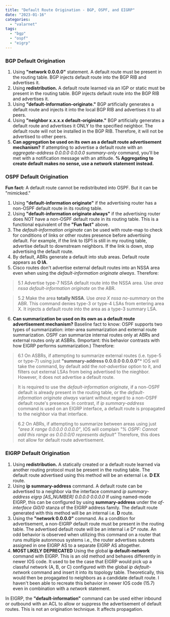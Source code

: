 ```yaml
---
title: "Default Route Origination - BGP, OSPF, and EIGRP"
date: "2023-01-16"
categories: 
  - "valarnet"
tags: 
  - "bgp"
  - "ospf"
  - "eigrp"
---
```

### BGP Default Origination
1. Using **"network 0.0.0.0"** statement. A default route must be present in the routing table. BGP injects default route into the BGP RIB and advertises it.
2. Using **redistribution.** A default route learned via an IGP or static must be present in the routing table. BGP injects default route into the BGP RIB and advertises it.
3. Using **"default-information-originate."** BGP artificially generates a default route and injects it into the local BGP RIB and advertises it to all peers.
4. Using **"neighbor x.x.x.x default-originiate."** BGP artificially generates a default route and advertises it ONLY to the specified neighbor. The default route will not be installed in the BGP RIB. Therefore, it will not be advertised to other peers.
5. **Can aggregation be used on its own as a default route advertisement mechanism?** If attempting to advertise a default route with an *aggregate-address 0.0.0.0 0.0.0.0 summary-only* command, you'll be met with a notification message with an attitude. **% Aggregating to create default makes no sense, use a network statement instead.**

### OSPF Default Origination
**Fun fact:** A default route cannot be redistributed into OSPF. But it can be "mimicked."
1. Using **"default-information originate"** if the advertising router has a non-OSPF default route in its routing table.
2. Using **"default-information originate always"** if the advertising router does NOT have a non-OSPF default route in its routing table. This is a functional equivalent of the **"Fun fact"** above.
3. The *default-information originate* can be used with route-map to check for conditions of links or other routes presence before advertising default. For example, if the link to ISP1 is still in my routing table, advertise default to downstream neighbors. If the link is down, stop advertising the default route.
4. By default, ABRs generate a default into stub areas. Default route appears as **O IA**.
5. Cisco routes don't advertise external default routes into an NSSA area even when using the *default-information originate always*. Therefore:
>  5.1 Advertise type-7 NSSA default route into the NSSA area. Use *area nssa default-information originate* on the ABR.
  
>  5.2 Make the area **totally NSSA**. Use *area X nssa no-summary* on the ABR. This command denies type-3 or type-4 LSAs from entering area X. It injects a default route into the area as a type-3 summary LSA.

6. **Can summarization be used on its own as a default route advertisement mechanism?** Baseline fact to know: OSPF supports two types of summarization: inter-area summarization and external route summarization. OSPF can summarize internal routes only at ABRs and external routes only at ASBRs. (Important: this behavior contrasts with how EIGRP performs summarization.) Therefore:

> 6.1 On ASBRs, if attempting to summarize external routes (i.e. type-5 or type-7) using just **"summary-address 0.0.0.0 0.0.0.0"*** IOS will take the command, by default add the *not-advertise* option to it, and filters out external LSAs from being advertised to the nieghbor. However, it does not advertise a default route.

> It is required to use the *default-information originate*, if a non-OSPF default is already present in the routing table, or the *default-information originate always* variant without regard to a non-OSPF default route's presence. In contrast, if *ip summary-address* command is used on an EIGRP interface, a default route is propagated to the neighbor via that interface.

> 6.2 On ABRs, if attempting to summarize between areas using just *"area X range 0.0.0.0 0.0.0.0"*, IOS will complain *"% OSPF: Cannot add this range as 0.0.0.0/0 represents default"* Therefore, this does not allow for default route advertisement.

### EIGRP Default Origination
1. Using **redistribution.** A statically created or a default route learned via another routing protocol must be present in the routing table. The default route advertised using this method will be an external i.e. **D EX** route.
2. Using **ip summary-address** command.  A default route can be advertised to a neighbor via the interface command *ip summary-address eigrp [AS_NUMBER] 0.0.0.0 0.0.0.0* If using named-mode EIGRP, this can be configured by using **summary-address** under the *af-interface Gi0/0* stanza of the EIGRP address family. The default route generated with this method will be an internal i.e. **D** route.  
4. Using the **"network 0.0.0.0"** command. As a condition for advertisement, a non-EIGRP default route must be present in the routing table. The advertised default route will be an internal i.e D* route. An odd behavior is observed when utilizing this command on a router that runs multiple autonmous systems i.e., the router advertises subnets assigned in one EIGRP AS to a separate EIGRP AS altogether.
5. **MOST LIKELY DEPRECATED** Using the global **ip default-network** command with EIGRP. This is an old method and behaves differently in newer IOS code. It used to be the case that EIGRP would pick up a classful network (A, B, or C) configured with the global *ip default-network* command and insert it into its topology table.  Theoretically, this would then be progagated to neighbors as a candidate default route. I haven't been able to recreate this behavior in newer IOS code (15.7) even in combination with a *network* statement.

In EIGRP, the **"default-information"** command can be used either inbound or outbound with an ACL to allow or suppress the advertisement of default routes. This is not an origination technique. It affects propagation.